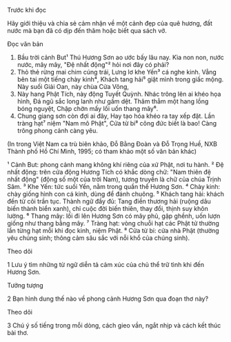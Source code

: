 Trước khi đọc

Hãy giới thiệu và chia sẻ cảm nhận về một cảnh đẹp của quê hương, đất nước mà bạn đã có dịp đến thăm hoặc biết qua sách vở.

Đọc văn bản

1. Bầu trời cảnh But¹
   Thú Hương Sơn ao ước bấy lâu nay.
   Kìa non non, nước nước, mây mây,
   "Đệ nhất động"² hỏi nơi đây có phải?
5. Thỏ thẻ rừng mai chim cúng trái,
   Lưng lơ khe Yến³ cá nghe kinh.
   Vẳng bên tai một tiếng chày kinh⁴,
   Khách tang hải⁵ giật mình trong giấc mộng.
   Này suối Giải Oan, này chùa Cửa Vông,
10. Này hang Phật Tích, này động Tuyết Quỳnh.
    Nhác trông lên ai khéo họa hình,
    Đá ngũ sắc long lanh như gấm dệt.
    Thăm thẳm một hang lồng bóng nguyệt,
    Chập chờn mấy lối uốn thang mây⁶.
15. Chung giang sơn còn đợi ai đây,
    Hay tạo hóa khéo ra tay xếp đặt.
    Lần tràng hạt⁷ niệm "Nam mô Phật",
    Cửa từ bi⁸ công đức biết là bao!
    Càng trông phong cảnh càng yêu.

(In trong Việt Nam ca trù biên khảo, Đỗ Bằng Đoàn và Đỗ Trọng Huề,
NXB Thành phố Hồ Chí Minh, 1995; có tham khảo một số văn bản khác)

¹ Cảnh But: phong cảnh mang không khí riêng của xứ Phật, nơi tu hành.
² Đệ nhất động: trên cửa động Hương Tích có khắc dòng chữ: "Nam thiên đệ nhất động" (động số một của trời Nam),
tương truyền là chữ của chúa Trịnh Sâm.
³ Khe Yến: tức suối Yến, nằm trong quần thể Hương Sơn.
⁴ Chày kinh: chày giống hình con cá kinh, dùng để đánh chuông.
⁵ Khách tang hải: khách đến từ cõi trần tục. Thành ngữ đầy đủ: Tang điền thương hải (ruộng dâu biến thành biển xanh),
chỉ cuộc đời biến thiên, thay đổi, thịnh suy khôn lường.
⁶ Thang mây: lối đi lên Hương Sơn có mây phủ, gập ghềnh, uốn lượn giống như thang bằng mây.
⁷ Tràng hạt: vòng chuỗi hạt các Phật tử thường lần từng hạt mỗi khi đọc kinh, niệm Phật.
⁸ Cửa từ bi: cửa nhà Phật (thường yêu chúng sinh; thông cảm sâu sắc với nỗi khổ của chúng sinh).

Theo dõi

1 Lưu ý tìm những từ ngữ diễn tả cảm xúc của chủ thể trữ tình khi đến Hương Sơn.

Tưởng tượng

2 Bạn hình dung thế nào về phong cảnh Hương Sơn qua đoạn thơ này?

Theo dõi

3 Chú ý số tiếng trong mỗi dòng, cách gieo vần, ngắt nhịp và cách kết thúc bài thơ.